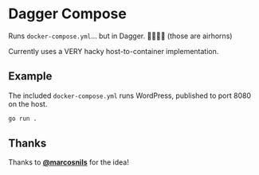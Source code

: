 # Dagger Compose

Runs `docker-compose.yml`... but in Dagger. 📢💨📢💨 (those are airhorns)

Currently uses a VERY hacky host-to-container implementation.

## Example

The included `docker-compose.yml` runs WordPress, published to port 8080 on the
host.

```sh
go run .
```

## Thanks

Thanks to [**@marcosnils**](https://github.com/marcosnils) for the idea!
